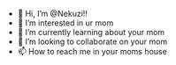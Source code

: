 - 👋 Hi, I’m @Nekuzi!!
- 👀 I’m interested in ur mom
- 🌱 I’m currently learning about your mom
- 💞️ I’m looking to collaborate on your mom
- 📫 How to reach me in your moms house

<!---
Nekuzi/Nekuzi is a ✨ special ✨ repository because its `README.md` (this file) appears on your GitHub profile.
You can click the Preview link to take a look at your changes.
--->
